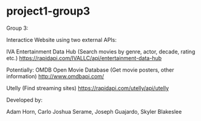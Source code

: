 # project1-group3

Group 3:

Interactice Website using two external APIs:

IVA Entertainment Data Hub (Search movies by genre, actor, decade, rating etc.)
https://rapidapi.com/IVALLC/api/entertainment-data-hub

Potentially:
OMDB Open Movie Database (Get movie posters, other information)
http://www.omdbapi.com/

Utelly (Find streaming sites)
https://rapidapi.com/utelly/api/utelly


Developed by:

Adam Horn, Carlo Joshua Serame, Joseph Guajardo, Skyler Blakeslee